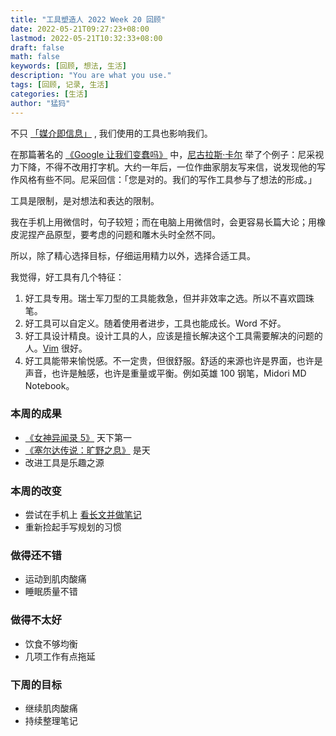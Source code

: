 ```yaml
---
title: "工具塑造人 2022 Week 20 回顾"
date: 2022-05-21T09:27:23+08:00
lastmod: 2022-05-21T10:32:33+08:00
draft: false
math: false
keywords: [回顾, 想法, 生活]
description: "You are what you use."
tags: [回顾, 记录, 生活]
categories: [生活]
author: "猛犸"
---
```


不只 [「媒介即信息」](https://book.douban.com/subject/10548813/) , 我们使用的工具也影响我们。

在那篇著名的 [《Google 让我们变蠢吗》](https://www.theatlantic.com/magazine/archive/2008/07/is-google-making-us-stupid/306868/) 中，[尼古拉斯·卡尔](https://book.douban.com/subject/5379664/) 举了个例子：尼采视力下降，不得不改用打字机。大约一年后，一位作曲家朋友写来信，说发现他的写作风格有些不同。尼采回信：「您是对的。我们的写作工具参与了想法的形成。」

工具是限制，是对想法和表达的限制。

我在手机上用微信时，句子较短；而在电脑上用微信时，会更容易长篇大论；用橡皮泥捏产品原型，要考虑的问题和雕木头时全然不同。

所以，除了精心选择目标，仔细运用精力以外，选择合适工具。

我觉得，好工具有几个特征：

1. 好工具专用。瑞士军刀型的工具能救急，但并非效率之选。所以不喜欢圆珠笔。
2. 好工具可以自定义。随着使用者进步，工具也能成长。Word 不好。
3. 好工具设计精良。设计工具的人，应该是擅长解决这个工具需要解决的问题的人。[Vim](https://www.vim.org/) 很好。
4. 好工具能带来愉悦感。不一定贵，但很舒服。舒适的来源也许是界面，也许是声音，也许是触感，也许是重量或平衡。例如英雄 100 钢笔，Midori MD Notebook。

### 本周的成果

- [《女神异闻录 5》](https://www.douban.com/game/26320347/) 天下第一
- [《塞尔达传说：旷野之息》](https://www.douban.com/game/26817171/) 是天
- 改进工具是乐趣之源

### 本周的改变

- 尝试在手机上 [看长文并做笔记](https://readland.cn/)
- 重新捡起手写规划的习惯

### 做得还不错

- 运动到肌肉酸痛
- 睡眠质量不错

### 做得不太好

- 饮食不够均衡
- 几项工作有点拖延

### 下周的目标

- 继续肌肉酸痛
- 持续整理笔记
